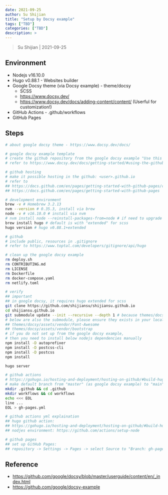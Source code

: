 ```yaml
---
date: 2021-09-25
author: Su Shijian
title: "Setup by Docsy example"
tags: ["TBD"]
categories: ["TBD"]
description: >
---
```


> Su Shijian | 2021-09-25

## Environment

- Nodejs v16.10.0
- Hugo v0.88.1 - Websites builder
- Google Docsy theme (via Docsy example) - theme/docsy
  - SCSS
  - https://www.docsy.dev/
  - https://www.docsy.dev/docs/adding-content/content/ (Userful for customization!)
- GitHub Actions - .github/workflows
- GitHub Pages

## Steps

```bash
# about google docsy theme - https://www.docsy.dev/docs/

# google docsy example template
# create the github repository from the google docsy example "Use this template"
# refer to https://www.docsy.dev/docs/getting-started/#using-the-github-ui

# github hosting
# make it possible hosting in the github: <user>.github.io
# refer to
## https://docs.github.com/en/pages/getting-started-with-github-pages/creating-a-github-pages-site
## https://docs.github.com/en/pages/getting-started-with-github-pages

# development environment
brew -v # Homebrew 3.2.13
nvm --version # 0.35.3, install via brew
node -v # v16.10.0 # install via nvm
# nvm install node --reinstall-packages-from=node # if need to upgrade
brew install hugo # default is with "extended" for scss
hugo version # hugo v0.88.1+extended

# github
# include public, resources in .gitignore
# refer to https://www.toptal.com/developers/gitignore/api/hugo

# clean up the google docsy example
rm deploy.sh
rm CONTRIBUTING.md
rm LICENSE
rm Dockerfile
rm docker-compose.yaml
rm netlify.toml

# verify
## important
## in google docsy, it requires hugo extended for scss
git clone https://github.com/shijiansu/shijiansu.github.io
cd shijiansu.github.io
git submodule update --init --recursive --depth 1 # because themes/docsy is submodule
# below are also the submodule, please ensure they exists in your local
## themes/docsy/assets/vendor/Font-Awesome
## themes/docsy/assets/vendor/bootstrap
# if you do not set up from the google docsy example, 
# then you need to install below nodejs dependencies manually
npm install -D autoprefixer
npm install -D postcss-cli
npm install -D postcss
npm install

hugo server

# github actions
# https://gohugo.io/hosting-and-deployment/hosting-on-github/#build-hugo-with-github-action
# make default branch from "master" (as google docsy example) to "main" because of gh-pages.yml
mkdir .github && cd .github
mkdir workflows && cd workflows
echo <<< EOL
line ...
EOL > gh-pages.yml

# github actions yml explaination
## hugo github action:
## https://gohugo.io/hosting-and-deployment/hosting-on-github/#build-hugo-with-github-action
## nodjes environment: https://github.com/actions/setup-node

# github pages
## set up GitHub Pages:
## repository -> Settings -> Pages -> select Source to "Branch: gh-pages"
```

## Reference

- https://github.com/google/docsy/blob/master/userguide/content/en/_index.html
- https://github.com/google/docsy-example
